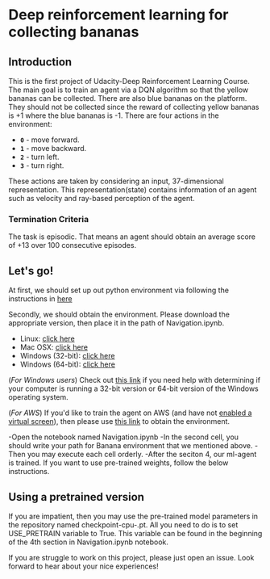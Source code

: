 # Deep reinforcement learning for collecting bananas

## Introduction 
This is the first project of Udacity-Deep Reinforcement Learning Course. The main goal is to train an agent via a DQN algorithm so that the yellow bananas can be collected. There are also blue bananas on the platform. They should not be collected since the reward of collecting yellow bananas is +1 where the blue bananas is -1. There are four actions in the environment: 
- **`0`** - move forward.
- **`1`** - move backward.
- **`2`** - turn left.
- **`3`** - turn right.

These actions are taken by considering an input, 37-dimensional representation. This representation(state) contains information of an agent such as velocity and ray-based perception of the agent.

### Termination Criteria

The task is episodic. That means an agent should obtain an average score of +13 over 100 consecutive episodes.

## Let's go!
At first, we should set up out python environment via following the instructions in [here](https://github.com/udacity/deep-reinforcement-learning#dependencies)

Secondly, we should obtain the environment. Please download the appropriate version, then place it in the path of Navigation.ipynb.
  - Linux: [click here](https://s3-us-west-1.amazonaws.com/udacity-drlnd/P1/Banana/Banana_Linux.zip)
  - Mac OSX: [click here](https://s3-us-west-1.amazonaws.com/udacity-drlnd/P1/Banana/Banana.app.zip)
  - Windows (32-bit): [click here](https://s3-us-west-1.amazonaws.com/udacity-drlnd/P1/Banana/Banana_Windows_x86.zip)
  - Windows (64-bit): [click here](https://s3-us-west-1.amazonaws.com/udacity-drlnd/P1/Banana/Banana_Windows_x86_64.zip)
    
  (_For Windows users_) Check out [this link](https://support.microsoft.com/en-us/help/827218/how-to-determine-whether-a-computer-is-running-a-32-bit-version-or-64) if you need help with determining if your computer is running a 32-bit version or 64-bit version of the Windows operating system.

  (_For AWS_) If you'd like to train the agent on AWS (and have not [enabled a virtual screen](https://github.com/Unity-Technologies/ml-agents/blob/master/docs/Training-on-Amazon-Web-Service.md)), then please use [this link](https://s3-us-west-1.amazonaws.com/udacity-drlnd/P1/Banana/Banana_Linux_NoVis.zip) to obtain the environment.
  
  -Open the notebook named Navigation.ipynb
  -In the second cell, you should write your path for Banana environment that we mentioned above. 
  -Then you may execute each cell orderly.
  -After the seciton 4, our ml-agent is trained. If you want to use pre-trained weights, follow the below instructions.

## Using a pretrained version
If you are impatient, then you may use the pre-trained model parameters in the repository named checkpoint-cpu-<Learning-Rate>.pt. All you need to do is to set USE_PRETRAIN variable to True. This variable can be found in the beginning of the 4th section in Navigation.ipynb notebook.
  
  
If you are struggle to work on this project, please just open an issue. Look forward to hear about your nice experiences!
